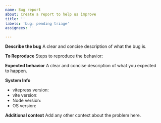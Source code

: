 ```yaml
---
name: Bug report
about: Create a report to help us improve
title: ''
labels: 'bug: pending triage'
assignees: ''

---
```


<!--
NOTE:
VitePress is still WIP, and it is not compatible with VuePress.
Please do not open issue about default theme missing features or something doesn't work like VuePress.
-->

**Describe the bug**
A clear and concise description of what the bug is.

**To Reproduce**
Steps to reproduce the behavior:

**Expected behavior**
A clear and concise description of what you expected to happen.

**System Info**
- vitepress version:
- vite version:
- Node version:
- OS version:

**Additional context**
Add any other context about the problem here.
